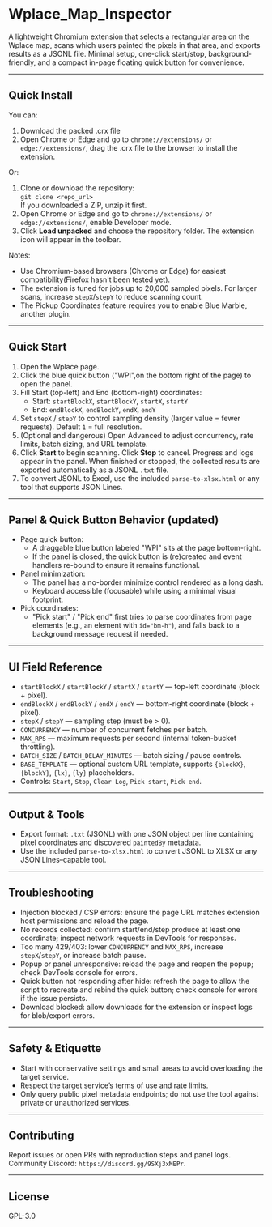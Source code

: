 # Wplace_Map_Inspector

A lightweight Chromium extension that selects a rectangular area on the Wplace map, scans which users painted the pixels in that area, and exports results as a JSONL file. Minimal setup, one-click start/stop, background-friendly, and a compact in-page floating quick button for convenience.

---

## Quick Install

You can:
1. Download the packed .crx file
2. Open Chrome or Edge and go to `chrome://extensions/` or `edge://extensions/`, drag the .crx file to the browser to install the extension.

Or:
1. Clone or download the repository:  
   `git clone <repo_url>`  
   If you downloaded a ZIP, unzip it first.
2. Open Chrome or Edge and go to `chrome://extensions/` or `edge://extensions/`, enable Developer mode.
3. Click **Load unpacked** and choose the repository folder. The extension icon will appear in the toolbar.

Notes:
- Use Chromium-based browsers (Chrome or Edge) for easiest compatibility(Firefox hasn't been tested yet).
- The extension is tuned for jobs up to 20,000 sampled pixels. For larger scans, increase `stepX`/`stepY` to reduce scanning count.
- The Pickup Coordinates feature requires you to enable Blue Marble, another plugin. 

---

## Quick Start

1. Open the Wplace page.
2. Click the blue quick button ("WPI",on the bottom right of the page) to open the panel.
3. Fill Start (top-left) and End (bottom-right) coordinates:
   - Start: `startBlockX`, `startBlockY`, `startX`, `startY`
   - End: `endBlockX`, `endBlockY`, `endX`, `endY`
4. Set `stepX` / `stepY` to control sampling density (larger value = fewer requests). Default `1` = full resolution.
5. (Optional and dangerous) Open Advanced to adjust concurrency, rate limits, batch sizing, and URL template.
6. Click **Start** to begin scanning. Click **Stop** to cancel. Progress and logs appear in the panel. When finished or stopped, the collected results are exported automatically as a JSONL `.txt` file.
7. To convert JSONL to Excel, use the included `parse-to-xlsx.html` or any tool that supports JSON Lines.

---

## Panel & Quick Button Behavior (updated)

- Page quick button:
  - A draggable blue button labeled "WPI" sits at the page bottom-right.
  - If the panel is closed, the quick button is (re)created and event handlers re-bound to ensure it remains functional.
- Panel minimization:
  - The panel has a no-border minimize control rendered as a long dash.
  - Keyboard accessible (focusable) while using a minimal visual footprint.
- Pick coordinates:
  - "Pick start" / "Pick end" first tries to parse coordinates from page elements (e.g., an element with `id="bm-h"`), and falls back to a background message request if needed.

---

## UI Field Reference

- `startBlockX` / `startBlockY` / `startX` / `startY` — top-left coordinate (block + pixel).
- `endBlockX` / `endBlockY` / `endX` / `endY` — bottom-right coordinate (block + pixel).
- `stepX` / `stepY` — sampling step (must be > 0).
- `CONCURRENCY` — number of concurrent fetches per batch.
- `MAX_RPS` — maximum requests per second (internal token-bucket throttling).
- `BATCH_SIZE` / `BATCH_DELAY_MINUTES` — batch sizing / pause controls.
- `BASE_TEMPLATE` — optional custom URL template, supports `{blockX}`, `{blockY}`, `{lx}`, `{ly}` placeholders.
- Controls: `Start`, `Stop`, `Clear Log`, `Pick start`, `Pick end`.

---

## Output & Tools

- Export format: `.txt` (JSONL) with one JSON object per line containing pixel coordinates and discovered `paintedBy` metadata.
- Use the included `parse-to-xlsx.html` to convert JSONL to XLSX or any JSON Lines–capable tool.

---

## Troubleshooting

- Injection blocked / CSP errors: ensure the page URL matches extension host permissions and reload the page.
- No records collected: confirm start/end/step produce at least one coordinate; inspect network requests in DevTools for responses.
- Too many 429/403: lower `CONCURRENCY` and `MAX_RPS`, increase `stepX`/`stepY`, or increase batch pause.
- Popup or panel unresponsive: reload the page and reopen the popup; check DevTools console for errors.
- Quick button not responding after hide: refresh the page to allow the script to recreate and rebind the quick button; check console for errors if the issue persists.
- Download blocked: allow downloads for the extension or inspect logs for blob/export errors.

---

## Safety & Etiquette

- Start with conservative settings and small areas to avoid overloading the target service.
- Respect the target service’s terms of use and rate limits.
- Only query public pixel metadata endpoints; do not use the tool against private or unauthorized services.

---

## Contributing

Report issues or open PRs with reproduction steps and panel logs. Community Discord: `https://discord.gg/9SXj3xMEPr`.

---

## License

GPL-3.0
